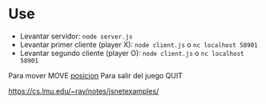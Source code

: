 # Use

- Levantar servidor: ```node server.js```
- Levantar primer cliente (player X): ```node client.js``` o ```nc localhost 58901```
- Levantar segundo cliente (player O): ```node client.js``` o ```nc localhost 58901```

Para mover MOVE [posicion](0-8)
Para salir del juego QUIT

https://cs.lmu.edu/~ray/notes/jsnetexamples/